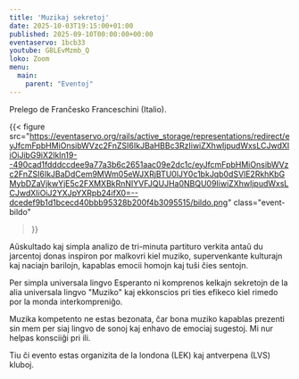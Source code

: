 ```yaml
---
title: 'Muzikaj sekretoj'
date: 2025-10-03T19:15:00+01:00
published: 2025-09-10T00:00:00+00:00
eventaservo: 1bcb33
youtube: G8LEvMzmb_Q
loko: Zoom
menu:
  main:
    parent: "Eventoj"
---
```


Prelego de Franĉesko Franceschini (Italio).

<!--more-->

{{< figure
  src="https://eventaservo.org/rails/active_storage/representations/redirect/eyJfcmFpbHMiOnsibWVzc2FnZSI6IkJBaHBBc3RzIiwiZXhwIjpudWxsLCJwdXIiOiJibG9iX2lkIn19--490cad1fdddccdee9a77a3b6c2651aac09e2dc1c/eyJfcmFpbHMiOnsibWVzc2FnZSI6IkJBaDdCem9MWm05eWJXRjBTU0lJY0c1bkJqb0dSVlE2RkhKbGMybDZaVjkwYjE5c2FXMXBkRnNIYVFJQUJHa0NBQU09IiwiZXhwIjpudWxsLCJwdXIiOiJ2YXJpYXRpb24ifX0=--dcedef9b1d1bcecd40bbb95328b200f4b3095515/bildo.png"
  class="event-bildo"
>}}

Aŭskultado kaj simpla analizo de tri-minuta partituro verkita antaŭ du jarcentoj donas inspiron por malkovri kiel muziko, supervenkante kulturajn kaj naciajn barilojn, kapablas emocii homojn kaj tuŝi ĉies sentojn.

Per simpla universala lingvo Esperanto ni komprenos kelkajn sekretojn de la alia universala lingvo "Muziko" kaj ekkonscios pri ties efikeco kiel rimedo por la monda interkompreniĝo.

Muzika kompetento ne estas bezonata, ĉar bona muziko kapablas prezenti sin mem per siaj lingvo de sonoj kaj enhavo de emociaj sugestoj. Mi nur helpas konsciiĝi pri ili.

Tiu ĉi evento estas organizita de la londona (LEK) kaj antverpena (LVS) kluboj.

